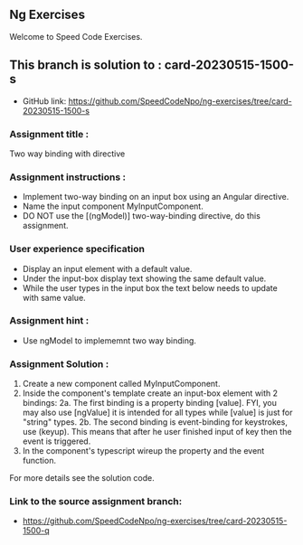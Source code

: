 ## Ng Exercises

Welcome to Speed Code Exercises.

## This branch is solution to : card-20230515-1500-s

- GitHub link: https://github.com/SpeedCodeNpo/ng-exercises/tree/card-20230515-1500-s

### Assignment title :

Two way binding with directive

### Assignment instructions :

- Implement two-way binding on an input box using an Angular directive.
- Name the input component MyInputComponent.
- DO NOT use the [(ngModel)] two-way-binding directive, do this assignment.

### User experience specification

- Display an input element with a default value.
- Under the input-box display text showing the same default value.
- While the user types in the input box the text below needs to update with same value.

### Assignment hint :

- Use ngModel to implememnt two way binding.

### Assignment Solution :
1. Create a new component called MyInputComponent.
2. Inside the component's template create an input-box element with 2 bindings:
   2a. The first binding is a property binding [value].
      FYI, you may also use [ngValue] it is intended for all types 
      while [value] is just for "string" types.
   2b. The second binding is event-binding for keystrokes, use (keyup).
       This means that after he user finished input of key then the event is triggered.
3. In the component's typescript wireup the property and the event function.

For more details see the solution code.

### Link to the source assignment branch:
- https://github.com/SpeedCodeNpo/ng-exercises/tree/card-20230515-1500-q
